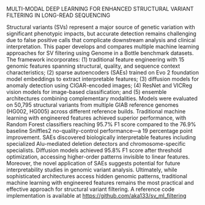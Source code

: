 MULTI-MODAL DEEP LEARNING FOR ENHANCED STRUCTURAL VARIANT FILTERING IN LONG-READ SEQUENCING

Structural variants (SVs) represent a major source of genetic variation with significant phenotypic impacts, but accurate detection remains challenging due to false positive calls that complicate downstream analysis and clinical interpretation. This paper develops and compares multiple machine learning approaches for SV filtering using Genome in a Bottle benchmark datasets. The framework incorporates: (1) traditional feature engineering with 15 genomic features spanning structural, quality, and sequence context characteristics; (2) sparse autoencoders (SAEs) trained on Evo 2 foundation model embeddings to extract interpretable features; (3) diffusion models for anomaly detection using CIGAR-encoded images; (4) ResNet and VICReg vision models for image-based classification; and (5) ensemble architectures combining complementary modalities. Models were evaluated on 50,795 structural variants from multiple GIAB reference genomes (HG002, HG005) across different reference builds. Traditional machine learning with engineered features achieved superior performance, with Random Forest classifiers reaching 95.7% F1 score compared to the 76.9% baseline Sniffles2 no-quality-control performance—a 19 percentage point improvement. SAEs discovered biologically interpretable features including specialized Alu-mediated deletion detectors and chromosome-specific specialists. Diffusion models achieved 95.8% F1 score after threshold optimization, accessing higher-order patterns invisible to linear features. Moreover, the novel application of SAEs suggests potential for future interpretability studies in genomic variant analysis. Ultimately, while sophisticated architectures access hidden genomic patterns, traditional machine learning with engineered features remains the most practical and effective approach for structural variant filtering. A reference code implementation is available at https://github.com/aka133/sv_ml_filtering 
